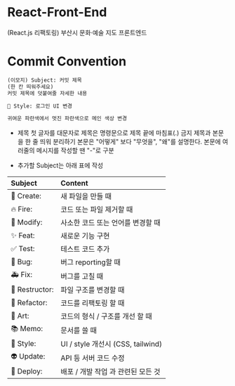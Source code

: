 # React-Front-End
(React.js 리팩토링) 부산시 문화·예술 지도 프론트엔드


# Commit Convention
```markdown
(이모지) Subject: 커밋 제목
(한 칸 띄워주세요)
커밋 제목에 덧붙여줄 자세한 내용
```
```markdown
💄 Style: 로그인 UI 변경

귀여운 파란색에서 멋진 파란색으로 메인 색상 변경
```
- 제목 첫 글자를 대문자로
제목은 명령문으로
제목 끝에 마침표(.) 금지
제목과 본문을 한 줄 띄워 분리하기
본문은 "어떻게" 보다 "무엇을", "왜"를 설명한다.
본문에 여러줄의 메시지를 작성할 땐 "-"로 구분

- 추가할 Subject는 아래 표에 작성

| Subject | Content |
| :- | :- |
| 📰 Create: | 새 파일을 만들 때 |
| 🔥 Fire: | 코드 또는 파일 제거할 때 |
| 📝 Modify: | 사소한 코드 또는 언어를 변경할 때 |
| ✨ Feat: | 새로운 기능 구현 |
| ✅ Test: | 테스트 코드 추가 |
| 🐛 Bug: | 버그 reporting할 때 |
| 🚑 Fix: | 버그를 고칠 때 |
| 🚜 Restructor: | 파일 구조를 변경할 때 |
| 🔨 Refactor: | 코드를 리팩토링 할 때 |
| 🎨 Art: | 코드의 형식 / 구조를 개선 할 때 |
| 📚 Memo: | 문서를 쓸 때 |
| 💄 Style: | UI / style 개선시 (CSS, tailwind) |
| 👽️ Update: | API 등 서버 코드 수정 |
| 🚀 Deploy: | 배포 / 개발 작업 과 관련된 모든 것 |
